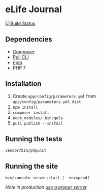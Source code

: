 eLife Journal
=============

[![Build Status](http://ci--alfred.elifesciences.org/buildStatus/icon?job=test-journal)](http://ci--alfred.elifesciences.org/job/test-journal/)

Dependencies
------------

* [Composer](https://getcomposer.org/)
* [Puli CLI](http://puli.io)
* [npm](https://www.npmjs.com/)
* PHP 7

Installation
-------------

1. Create `app/config/parameters.yml` from `app/config/parameters.yml.dist`
2. `npm install`
3. `composer install`
4. `node_modules/.bin/gulp`
5. `puli publish --install`

Running the tests
-----------------

`vendor/bin/phpunit`

Running the site
----------------

`bin/console server:start [--env=prod]`

*Note in production [use a proper server](https://symfony.com/doc/current/cookbook/configuration/web_server_configuration.html).*
